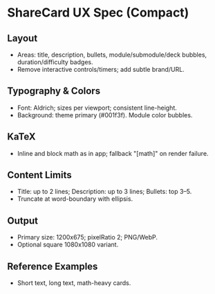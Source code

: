 # ShareCard UX Spec (Compact)

## Layout
- Areas: title, description, bullets, module/submodule/deck bubbles, duration/difficulty badges.
- Remove interactive controls/timers; add subtle brand/URL.

## Typography & Colors
- Font: Aldrich; sizes per viewport; consistent line-height.
- Background: theme primary (#001f3f). Module color bubbles.

## KaTeX
- Inline and block math as in app; fallback "[math]" on render failure.

## Content Limits
- Title: up to 2 lines; Description: up to 3 lines; Bullets: top 3–5.
- Truncate at word-boundary with ellipsis.

## Output
- Primary size: 1200x675; pixelRatio 2; PNG/WebP.
- Optional square 1080x1080 variant.

## Reference Examples
- Short text, long text, math-heavy cards.
